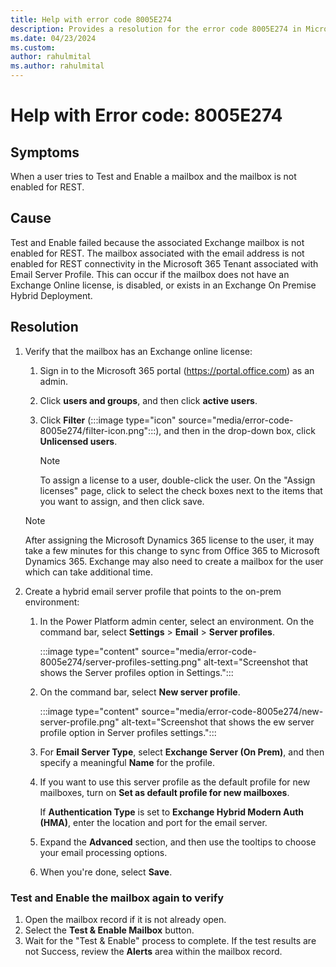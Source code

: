 ```yaml
---
title: Help with error code 8005E274
description: Provides a resolution for the error code 8005E274 in Microsoft Dataverse.
ms.date: 04/23/2024
ms.custom: 
author: rahulmital
ms.author: rahulmital
---
```

# Help with Error code: 8005E274

## Symptoms

 When a user tries to Test and Enable a mailbox and the mailbox is not enabled for REST.

## Cause

Test and Enable failed because the associated Exchange mailbox is not enabled for REST. The mailbox associated with the email address is not enabled for REST connectivity in the Microsoft 365 Tenant associated with Email Server Profile. This can occur if the mailbox does not have an Exchange Online license, is disabled, or exists in an Exchange On Premise Hybrid Deployment.

## Resolution

1. Verify that the mailbox has an Exchange online license:

   1. Sign in to the Microsoft 365 portal (https://portal.office.com) as an admin.
   2. Click **users and groups**, and then click **active users**.
   3. Click **Filter** (:::image type="icon" source="media/error-code-8005e274/filter-icon.png":::), and then in the drop-down box, click **Unlicensed users**.

      > [!NOTE]
      > To assign a license to a user, double-click the user. On the "Assign licenses" page, click to select the check boxes next to the items that you want to assign, and then click save.

    > [!NOTE]
    > After assigning the Microsoft Dynamics 365 license to the user, it may take a few minutes for this change to sync from Office 365 to Microsoft Dynamics 365. Exchange may also need to create a mailbox for the user which can take additional time.

2. Create a hybrid email server profile that points to the on-prem environment:

   1. In the Power Platform admin center, select an environment. On the command bar, select **Settings** > **Email** > **Server profiles**.

      :::image type="content" source="media/error-code-8005e274/server-profiles-setting.png" alt-text="Screenshot that shows the Server profiles option in Settings.":::

   2. On the command bar, select **New server profile**.

      :::image type="content" source="media/error-code-8005e274/new-server-profile.png" alt-text="Screenshot that shows the ew server profile option in Server profiles settings.":::

   3. For **Email Server Type**, select **Exchange Server (On Prem)**, and then specify a meaningful **Name** for the profile.

   4. If you want to use this server profile as the default profile for new mailboxes, turn on **Set as default profile for new mailboxes**.

      If **Authentication Type** is set to **Exchange Hybrid Modern Auth (HMA)**, enter the location and port for the email server.

   5. Expand the **Advanced** section, and then use the tooltips to choose your email processing options.

   6. When you're done, select **Save**.

### Test and Enable the mailbox again to verify

1. Open the mailbox record if it is not already open.
2. Select the **Test & Enable Mailbox** button.
3. Wait for the "Test & Enable" process to complete. If the test results are not Success, review the **Alerts** area within the mailbox record.
